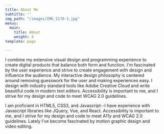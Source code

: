 ```yaml
---
title: About Me
subtitle: ''
img_path: "/images/IMG_2170-1.jpg"
menus:
  main:
    title: About
    weight: 4
template: page

---
```

I combine my extensive visual design and programming experience to create digital products that balance both form and function. I'm fascinated by the user experience and strive to create engagement with design and influence the audience. My interactive design philosophy is centered around removing guesswork for the user and making experiences easy. I design with industry standard tools like Adobe Creative Cloud and write beautiful code in modern text editors. Accessibility is important to me, and I strive for my design and code to meet WCAG 2.0 guidelines.

I am proficient in HTML5, CSS3, and Javascript--I have experience with Javascript libraries like JQuery, Vue, and React. Accessibility is important to me, and I strive for my design and code to meet A11y and WCAG 2.0 guidelines. Lately I’ve become fascinated by motion graphic design and video editing.